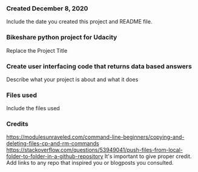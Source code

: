### Created December 8, 2020
Include the date you created this project and README file.


### Bikeshare python project for Udacity
Replace the Project Title


### Create user interfacing code that returns data based answers
Describe what your project is about and what it does

### Files used
Include the files used

### Credits
https://modulesunraveled.com/command-line-beginners/copying-and-deleting-files-cp-and-rm-commands
https://stackoverflow.com/questions/53949041/push-files-from-local-folder-to-folder-in-a-github-repository
It's important to give proper credit. Add links to any repo that inspired you or blogposts you consulted.
